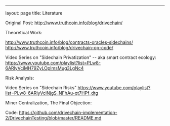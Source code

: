 ---
layout: page
title: Literature

Original Post: http://www.truthcoin.info/blog/drivechain/

Theoretical Work:

http://www.truthcoin.info/blog/contracts-oracles-sidechains/
http://www.truthcoin.info/blog/drivechain-op-code/

Video Series on "Sidechain Privatization" -- aka smart contract ecology: https://www.youtube.com/playlist?list=PLw8-6ARlyVciMH79ZyLOpImsMug3LgNc4

Risk Analysis:

Video Series on "Sidechain Risks" https://www.youtube.com/playlist?list=PLw8-6ARlyVciNjgS_NFhAu-qt7HPf_dtg

Miner Centralization, The Final Objection:

Code: https://github.com/drivechain-implementation-2/DrivechainTesting/blob/master/README.md